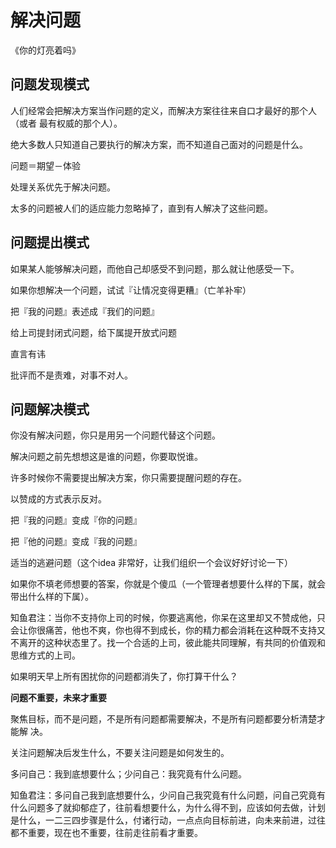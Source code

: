 # 解决问题

《你的灯亮着吗》

## 问题发现模式

人们经常会把解决方案当作问题的定义，而解决方案往往来自口才最好的那个人（或者
最有权威的那个人）。

绝大多数人只知道自己要执行的解决方案，而不知道自己面对的问题是什么。

问题＝期望－体验

处理关系优先于解决问题。

太多的问题被人们的适应能力忽略掉了，直到有人解决了这些问题。

## 问题提出模式

如果某人能够解决问题，而他自己却感受不到问题，那么就让他感受一下。

如果你想解决一个问题，试试『让情况变得更糟』（亡羊补牢）

把『我的问题』表述成『我们的问题』

给上司提封闭式问题，给下属提开放式问题

直言有讳

批评而不是责难，对事不对人。

## 问题解决模式

你没有解决问题，你只是用另一个问题代替这个问题。

解决问题之前先想想这是谁的问题，你要取悦谁。

许多时候你不需要提出解决方案，你只需要提醒问题的存在。

以赞成的方式表示反对。

把『我的问题』变成『你的问题』

把『他的问题』变成『我的问题』

适当的逃避问题（这个idea 非常好，让我们组织一个会议好好讨论一下）

如果你不填老师想要的答案，你就是个傻瓜（一个管理者想要什么样的下属，就会带出什么样的下属）。

知鱼君注：当你不支持你上司的时候，你要逃离他，你呆在这里却又不赞成他，只会让你很痛苦，他也不爽，你也得不到成长，你的精力都会消耗在这种既不支持又不离开的这种状态里了。找一个合适的上司，彼此能共同理解，有共同的价值观和思维方式的上司。

如果明天早上所有困扰你的问题都消失了，你打算干什么？

**问题不重要，未来才重要**

聚焦目标，而不是问题，不是所有问题都需要解决，不是所有问题都要分析清楚才能解
决。

关注问题解决后发生什么，不要关注问题是如何发生的。

多问自己：我到底想要什么；少问自己：我究竟有什么问题。

知鱼君注：多问自己我到底想要什么，少问自己我究竟有什么问题，问自己究竟有什么问题多了就抑郁症了，往前看想要什么，为什么得不到，应该如何去做，计划是什么，一二三四步骤是什么，付诸行动，一点点向目标前进，向未来前进，过往都不重要，现在也不重要，往前走往前看才重要。

